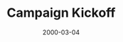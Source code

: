 ---
layout: message
category: message
series: "A Real Home for Real People"
title: "Campaign Kickoff "
date: 2000-03-04
audio-description: "Kickoff for our series surrounding our building campaign. "
audio: ""
audio-title: "Campaign Kickoff "
audio-duration: "&#58;"
---